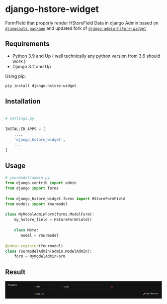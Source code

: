 # django-hstore-widget

FormField that properly render HStoreField Data in django Admin based on [`djangoauts package`](https://github.com/djangonauts/django-hstore) and updated fork of [`django-admin-hstore-widget`](https://github.com/PokaInc/django-admin-hstore-widget)

## Requirements

-   Python 3.9 and Up ( well technically any python version from 3.6 should work )
-   Django 3.2 and Up

Using pip:

```bash
pip install django-hstore-widget
```

## Installation

```python

# settings.py

INSTALLED_APPS = [
    ...,
    'django_hstore_widget',
    ...
]

```

## Usage

```python
# yourmodel/admin.py
from django.contrib import admin
from django import forms

from django_hstore_widget.forms import HStoreFormField
from models import Yourmodel

class MyModelAdminForm(forms.ModelForm):
    my_hstore_field = HStoreFormField()

    class Meta:
       model = Yourmodel

@admin.register(Yourmodel)
class YourmodelAdmin(admin.ModelAdmin):
    form = MyModelAdminForm

```

## Result

![Rendered result](./assets/rendered.png)
